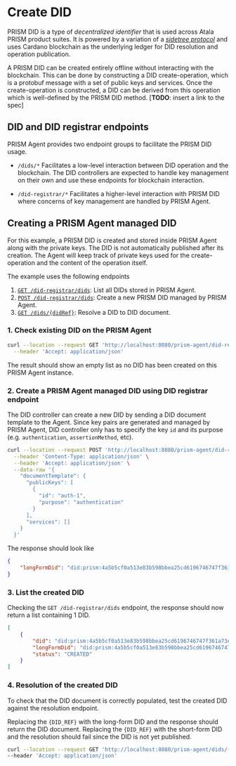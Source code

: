 # Create DID

PRISM DID is a type of _decentralized identifier_ that is used across Atala PRISM product suites.
It is powered by a variation of a [_sidetree protocol_](https://identity.foundation/sidetree/spec/) and uses Cardano blockchain as the underlying ledger for DID resolution and operation publication.

A PRISM DID can be created entirely offline without interacting with the blockchain.
This can be done by constructing a DID create-operation, which is a protobuf message with a set of public keys and services.
Once the create-operation is constructed, a DID can be derived from this operation which is well-defined by the PRISM DID method. [**TODO**: insert a link to the spec]

## DID and DID registrar endpoints

PRISM Agent provides two endpoint groups to facilitate the PRISM DID usage.

- `/dids/*`
Facilitates a low-level interaction between DID operation and the blockchain.
The DID controllers are expected to handle key management on their own and use these endpoints for blockchain interaction.

- `/did-registrar/*`
Facilitates a higher-level interaction with PRISM DID where concerns of key management are handled by PRISM Agent.

## Creating a PRISM Agent managed DID

For this example, a PRISM DID is created and stored inside PRISM Agent along with the private keys.
The DID is not automatically published after its creation.
The Agent will keep track of private keys used for the create-operation and the content of the operation itself.

The example uses the following endpoints
1. [`GET /did-registrar/dids`](/agent-api/#tag/DID-Registrar/operation/listManagedDid): List all DIDs stored in PRISM Agent.
2. [`POST /did-registrar/dids`](/agent-api/#tag/DID-Registrar/operation/createManagedDid): Create a new PRISM DID managed by PRISM Agent.
3. [`GET /dids/{didRef}`](/agent-api/#tag/DID/operation/getDid): Resolve a DID to DID document.

### 1. Check existing DID on the PRISM Agent

```bash
curl --location --request GET 'http://localhost:8080/prism-agent/did-registrar/dids' \
  --header 'Accept: application/json'
```
The result should show an empty list as no DID has been created on this PRISM Agent instance.

### 2. Create a PRISM Agent managed DID using DID registrar endpoint

The DID controller can create a new DID by sending a DID document template to the Agent.
Since key pairs are generated and managed by PRISM Agent, DID controller only has to specify the key `id` and its purpose (e.g. `authentication`, `assertionMethod`, etc).

```bash
curl --location --request POST 'http://localhost:8080/prism-agent/did-registrar/dids' \
  --header 'Content-Type: application/json' \
  --header 'Accept: application/json' \
  --data-raw '{
    "documentTemplate": {
      "publicKeys": [
        {
          "id": "auth-1",
          "purpose": "authentication"
        }
      ],
      "services": []
    }
  }'
```

The response should look like

```json
{
    "longFormDid": "did:prism:4a5b5cf0a513e83b598bbea25cd6196746747f361a73ef77068268bc9bd732ff:Cr4BCrsBElsKBmF1dGgtMRAEQk8KCXNlY3AyNTZrMRIg0opTuxu-zt6aRbT1tPniG4eu4CYsQPM3rrLzvzNiNgwaIIFTnyT2N4U7qCQ78qtWC3-p0el6Hvv8qxG5uuEw-WgMElwKB21hc3RlcjAQAUJPCglzZWNwMjU2azESIKhBU0eCOO6Vinz_8vhtFSAhYYqrkEXC8PHGxkuIUev8GiAydFHLXb7c22A1Uj_PR21NZp6BCDQqNq2xd244txRgsQ"
}
```

### 3. List the created DID

Checking the `GET /did-registrar/dids` endpoint, the response should now return a list containing 1 DID.

```json
[
    {
        "did": "did:prism:4a5b5cf0a513e83b598bbea25cd6196746747f361a73ef77068268bc9bd732ff",
        "longFormDid": "did:prism:4a5b5cf0a513e83b598bbea25cd6196746747f361a73ef77068268bc9bd732ff:Cr4BCrsBElsKBmF1dGgtMRAEQk8KCXNlY3AyNTZrMRIg0opTuxu-zt6aRbT1tPniG4eu4CYsQPM3rrLzvzNiNgwaIIFTnyT2N4U7qCQ78qtWC3-p0el6Hvv8qxG5uuEw-WgMElwKB21hc3RlcjAQAUJPCglzZWNwMjU2azESIKhBU0eCOO6Vinz_8vhtFSAhYYqrkEXC8PHGxkuIUev8GiAydFHLXb7c22A1Uj_PR21NZp6BCDQqNq2xd244txRgsQ",
        "status": "CREATED"
    }
]
```

### 4. Resolution of the created DID

To check that the DID document is correctly populated, test the created DID against the resolution endpoint.

Replacing the `{DID_REF}` with the long-form DID and the response should return the DID document.
Replacing the `{DID_REF}` with the short-form DID and the resolution should fail since the DID is not yet published.

```bash
curl --location --request GET 'http://localhost:8080/prism-agent/dids/{DID_REF}' \
--header 'Accept: application/json'
```
